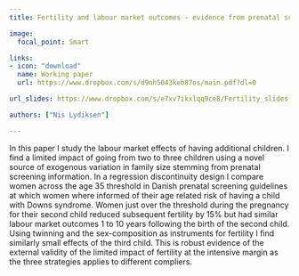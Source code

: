 ```yaml
---
title: Fertility and labour market outcomes - evidence from prenatal screening information

image:
  focal_point: Smart

links:
- icon: "download" 
  name: Working paper
  url: https://www.dropbox.com/s/d9nh5043keb87os/main.pdf?dl=0

url_slides: https://www.dropbox.com/s/e7xv7ikxlqq9ce8/Fertility_slides.pdf?dl=0

authors: ["Nis Lydiksen"]  

---
```

In this paper I study the labour market effects of having additional children. I find
a limited impact of going from two to three children using a novel source of exogenous
variation in family size stemming from prenatal screening information. In a regression
discontinuity design I compare women across the age 35 threshold in Danish prenatal
screening guidelines at which women where informed of their age related risk of having
a child with Downs syndrome. Women just over the threshold during the pregnancy
for their second child reduced subsequent fertility by 15% but had similar labour market
outcomes 1 to 10 years following the birth of the second child. Using twinning and the
sex-composition as instruments for fertility I find similarly small effects of the third
child. This is robust evidence of the external validity of the limited impact of fertility
at the intensive margin as the three strategies applies to different compliers.
